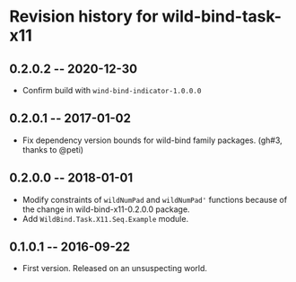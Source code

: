 # Revision history for wild-bind-task-x11

## 0.2.0.2  -- 2020-12-30

* Confirm build with `wind-bind-indicator-1.0.0.0`

## 0.2.0.1  -- 2017-01-02

* Fix dependency version bounds for wild-bind family packages.
  (gh#3, thanks to @peti)


## 0.2.0.0  -- 2018-01-01

* Modify constraints of `wildNumPad` and `wildNumPad'` functions
  because of the change in wild-bind-x11-0.2.0.0 package.
* Add `WildBind.Task.X11.Seq.Example` module.


## 0.1.0.1  -- 2016-09-22

* First version. Released on an unsuspecting world.
